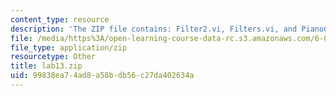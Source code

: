 ```yaml
---
content_type: resource
description: 'The ZIP file contains: Filter2.vi, Filters.vi, and PianoC.wav.'
file: /media/https%3A/open-learning-course-data-rc.s3.amazonaws.com/6-071j-introduction-to-electronics-signals-and-measurement-spring-2006/99838ea74ad8a58bdb56c27da402634a_lab13.zip
file_type: application/zip
resourcetype: Other
title: lab13.zip
uid: 99838ea7-4ad8-a58b-db56-c27da402634a
---
```

